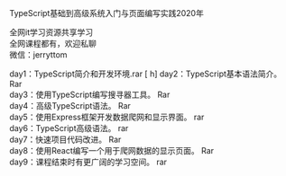 TypeScript基础到高级系统入门与页面编写实践2020年

全网it学习资源共享学习<br>全网课程都有，欢迎私聊<br>微信：jerryttom<br>

day1：TypeScript简介和开发环境.rar [ h] day2：TypeScript基本语法简介。 Rar<br> day3：使用TypeScript编写搜寻器工具。 Rar<br> day4：高级TypeScript语法。 Rar<br> day5：使用Express框架开发数据爬网和显示界面。 rar<br> day6：TypeScript高级语法。 rar<br> day7：快速项目代码改进。 Rar<br> day8：使用React编写一个用于爬网数据的显示页面。 Rar<br> day9：课程结束时有更广阔的学习空间。 rar